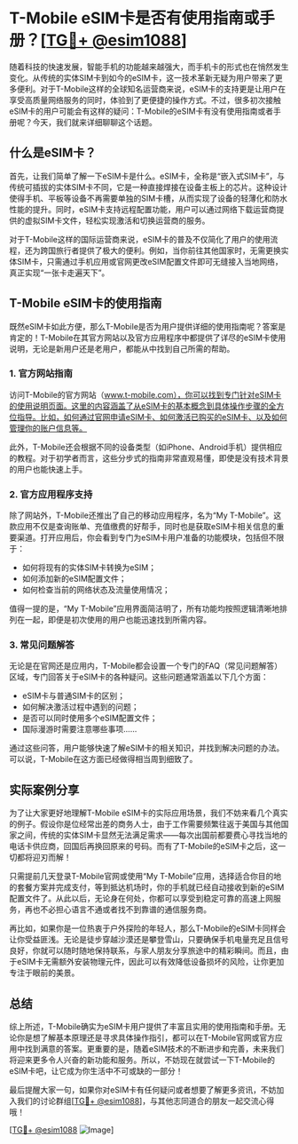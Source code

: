 # T-Mobile eSIM卡是否有使用指南或手册？[[TG💪+ @esim1088](https://t.me/s/esim1088)]

随着科技的快速发展，智能手机的功能越来越强大，而手机卡的形式也在悄然发生变化。从传统的实体SIM卡到如今的eSIM卡，这一技术革新无疑为用户带来了更多便利。对于T-Mobile这样的全球知名运营商来说，eSIM卡的支持更是让用户在享受高质量网络服务的同时，体验到了更便捷的操作方式。不过，很多初次接触eSIM卡的用户可能会有这样的疑问：T-Mobile的eSIM卡有没有使用指南或者手册呢？今天，我们就来详细聊聊这个话题。

## 什么是eSIM卡？

首先，让我们简单了解一下eSIM卡是什么。eSIM卡，全称是“嵌入式SIM卡”，与传统可插拔的实体SIM卡不同，它是一种直接焊接在设备主板上的芯片。这种设计使得手机、平板等设备不再需要单独的SIM卡槽，从而实现了设备的轻薄化和防水性能的提升。同时，eSIM卡支持远程配置功能，用户可以通过网络下载运营商提供的虚拟SIM卡文件，轻松实现激活和切换运营商的服务。

对于T-Mobile这样的国际运营商来说，eSIM卡的普及不仅简化了用户的使用流程，还为跨国旅行者提供了极大的便利。例如，当你前往其他国家时，无需更换实体SIM卡，只需通过手机应用或官网更改eSIM配置文件即可无缝接入当地网络，真正实现“一张卡走遍天下”。

## T-Mobile eSIM卡的使用指南

既然eSIM卡如此方便，那么T-Mobile是否为用户提供详细的使用指南呢？答案是肯定的！T-Mobile在其官方网站以及官方应用程序中都提供了详尽的eSIM卡使用说明，无论是新用户还是老用户，都能从中找到自己所需的帮助。

### 1. **官方网站指南**

访问T-Mobile的官方网站（www.t-mobile.com），你可以找到专门针对eSIM卡的使用说明页面。这里的内容涵盖了从eSIM卡的基本概念到具体操作步骤的全方位指导。比如，如何通过官网申请eSIM卡、如何激活已购买的eSIM卡、以及如何管理你的账户信息等。

此外，T-Mobile还会根据不同的设备类型（如iPhone、Android手机）提供相应的教程。对于初学者而言，这些分步式的指南非常直观易懂，即使是没有技术背景的用户也能快速上手。

### 2. **官方应用程序支持**

除了网站外，T-Mobile还推出了自己的移动应用程序，名为“My T-Mobile”。这款应用不仅是查询账单、充值缴费的好帮手，同时也是获取eSIM卡相关信息的重要渠道。打开应用后，你会看到专门为eSIM卡用户准备的功能模块，包括但不限于：

- 如何将现有的实体SIM卡转换为eSIM；
- 如何添加新的eSIM配置文件；
- 如何检查当前的网络状态及流量使用情况；

值得一提的是，“My T-Mobile”应用界面简洁明了，所有功能均按照逻辑清晰地排列在一起，即便是初次使用的用户也能迅速找到所需内容。

### 3. **常见问题解答**

无论是在官网还是应用内，T-Mobile都会设置一个专门的FAQ（常见问题解答）区域，专门回答关于eSIM卡的各种疑问。这些问题通常涵盖以下几个方面：

- eSIM卡与普通SIM卡的区别；
- 如何解决激活过程中遇到的问题；
- 是否可以同时使用多个eSIM配置文件；
- 国际漫游时需要注意哪些事项……

通过这些问答，用户能够快速了解eSIM卡的相关知识，并找到解决问题的办法。可以说，T-Mobile在这方面已经做得相当周到细致了。

## 实际案例分享

为了让大家更好地理解T-Mobile eSIM卡的实际应用场景，我们不妨来看几个真实的例子。假设你是位经常出差的商务人士，由于工作需要频繁往返于美国与其他国家之间，传统的实体SIM卡显然无法满足需求——每次出国前都要费心寻找当地的电话卡供应商，回国后再换回原来的号码。而有了T-Mobile的eSIM卡之后，这一切都将迎刃而解！

只需提前几天登录T-Mobile官网或使用“My T-Mobile”应用，选择适合你目的地的套餐方案并完成支付，等到抵达机场时，你的手机就已经自动接收到新的eSIM配置文件了。从此以后，无论身在何处，你都可以享受到稳定可靠的高速上网服务，再也不必担心语言不通或者找不到靠谱的通信服务商。

再比如，如果你是一位热衷于户外探险的年轻人，那么T-Mobile的eSIM卡同样会让你受益匪浅。无论是徒步穿越沙漠还是攀登雪山，只要确保手机电量充足且信号良好，你就可以随时随地保持联系，与家人朋友分享旅途中的精彩瞬间。而且，由于eSIM卡无需额外安装物理元件，因此可以有效降低设备损坏的风险，让你更加专注于眼前的美景。

## 总结

综上所述，T-Mobile确实为eSIM卡用户提供了丰富且实用的使用指南和手册。无论你是想了解基本原理还是寻求具体操作指引，都可以在T-Mobile官网或官方应用中找到满意的答案。更重要的是，随着eSIM技术的不断进步和完善，未来我们将迎来更多令人兴奋的新功能和服务。所以，不妨现在就尝试一下T-Mobile的eSIM卡吧，让它成为你生活中不可或缺的一部分！

最后提醒大家一句，如果你对eSIM卡有任何疑问或者想要了解更多资讯，不妨加入我们的讨论群组[[TG💪+ @esim1088](https://t.me/s/esim1088)]，与其他志同道合的朋友一起交流心得哦！

[[TG💪+ @esim1088](https://t.me/s/esim1088) ![Image](https://i.postimg.cc/4NQfJmqS/Snipaste-2025-05-13-00-14-12.png)]